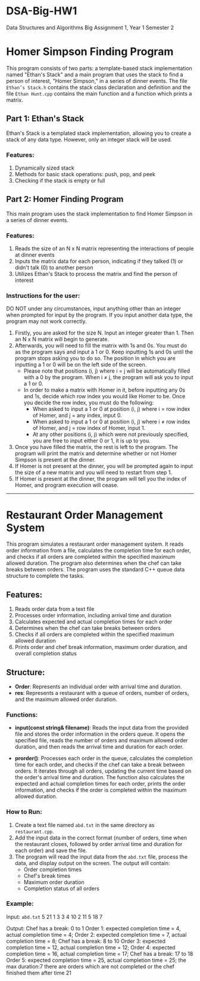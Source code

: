 # DSA-Big-HW1
Data Structures and Algorithms Big Assignment 1, Year 1 Semester 2


# Homer Simpson Finding Program

This program consists of two parts: a template-based stack implementation named "Ethan's Stack" and a main program that uses the stack to find a person of interest, "Homer Simpson," in a series of dinner events. The file `Ethan’s Stack.h` contains the stack class declaration and definition and the file `Ethan Hunt.cpp` contains the main function and a function which prints a matrix.

## Part 1: Ethan's Stack

Ethan's Stack is a templated stack implementation, allowing you to create a stack of any data type. However, only an integer stack will be used.

### Features:
1. Dynamically sized stack
2. Methods for basic stack operations: push, pop, and peek
3. Checking if the stack is empty or full

## Part 2: Homer Finding Program

This main program uses the stack implementation to find Homer Simpson in a series of dinner events.

### Features:
1. Reads the size of an N x N matrix representing the interactions of people at dinner events
2. Inputs the matrix data for each person, indicating if they talked (1) or didn't talk (0) to another person
3. Utilizes Ethan's Stack to process the matrix and find the person of interest

### Instructions for the user:
DO NOT under any circumstances, input anything other than an integer when prompted for input by the program. If you input another data type, the program may not work correctly.

1. Firstly, you are asked for the size N. Input an integer greater than 1. Then an N x N matrix will begin to generate.
2. Afterwards, you will need to fill the matrix with 1s and 0s. You must do as the program says and input a 1 or 0. Keep inputting 1s and 0s until the program stops asking you to do so. The position in which you are inputting a 1 or 0 will be on the left side of the screen.
   - Please note that positions (i, j) where i = j will be automatically filled with a 0 by the program. When i ≠ j, the program will ask you to input a 1 or 0.
   - In order to make a matrix with Homer in it, before inputting any 0s and 1s, decide which row index you would like Homer to be. Once you decide the row index, you must do the following:
     - When asked to input a 1 or 0 at position (i, j) where i = row index of Homer, and j = any index, input 0.
     - When asked to input a 1 or 0 at position (i, j) where i ≠ row index of Homer, and j = row index of Homer, input 1.
     - At any other positions (i, j) which were not previously specified, you are free to input either 0 or 1, it is up to you.
3. Once you have filled the matrix, the rest is left to the program. The program will print the matrix and determine whether or not Homer Simpson is present at the dinner.
4. If Homer is not present at the dinner, you will be prompted again to input the size of a new matrix and you will need to restart from step 1.
5. If Homer is present at the dinner, the program will tell you the index of Homer, and program execution will cease.

---

# Restaurant Order Management System

This program simulates a restaurant order management system. It reads order information from a file, calculates the completion time for each order, and checks if all orders are completed within the specified maximum allowed duration. The program also determines when the chef can take breaks between orders. The program uses the standard C++ queue data structure to complete the tasks.

## Features:
1. Reads order data from a text file
2. Processes order information, including arrival time and duration
3. Calculates expected and actual completion times for each order
4. Determines when the chef can take breaks between orders
5. Checks if all orders are completed within the specified maximum allowed duration
6. Prints order and chef break information, maximum order duration, and overall completion status

## Structure:
- **Order**: Represents an individual order with arrival time and duration.
- **res**: Represents a restaurant with a queue of orders, number of orders, and the maximum allowed order duration.

### Functions:

- **input(const string& filename)**:
  Reads the input data from the provided file and stores the order information in the orders queue. It opens the specified file, reads the number of orders and maximum allowed order duration, and then reads the arrival time and duration for each order.

- **prorder()**:
  Processes each order in the queue, calculates the completion time for each order, and checks if the chef can take a break between orders. It iterates through all orders, updating the current time based on the order's arrival time and duration. The function also calculates the expected and actual completion times for each order, prints the order information, and checks if the order is completed within the maximum allowed duration.

### How to Run:
1. Create a text file named `abd.txt` in the same directory as `restaurant.cpp`.
2. Add the input data in the correct format (number of orders, time when the restaurant closes, followed by order arrival time and duration for each order) and save the file.
3. The program will read the input data from the `abd.txt` file, process the data, and display output on the screen. The output will contain:
   - Order completion times
   - Chef's break times
   - Maximum order duration
   - Completion status of all orders

### Example:

Input: `abd.txt`
5 21 
1 3 
3 4 
10 2 
11 5 
18 7


Output:
Chef has a break: 0 to 1
Order 1: expected completion time = 4, actual completion time = 4;
Order 2: expected completion time = 7, actual completion time = 8;
Chef has a break: 8 to 10
Order 3: expected completion time = 12, actual completion time = 12;
Order 4: expected completion time = 16, actual completion time = 17;
Chef has a break: 17 to 18
Order 5: expected completion time = 25, actual completion time = 25;
the max duration:7 there are orders which are not completed or the chef finished them after time 21

